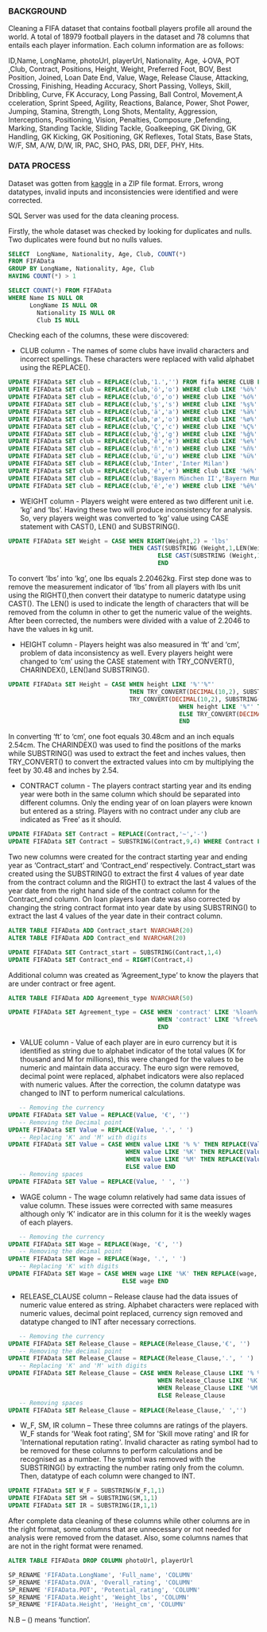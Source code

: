 ### BACKGROUND

Cleaning a FIFA dataset that contains football players profile all around the world. A total of 18979 football players in the dataset and 78 columns that entails each player information. Each column information are as follows:

ID,Name, LongName, photoUrl, playerUrl, Nationality, Age, ↓OVA, POT ,Club, Contract, Positions, Height, Weight, Preferred Foot, BOV,
Best Position, Joined, Loan Date End, Value, Wage, Release Clause, Attacking, Crossing, Finishing, Heading Accuracy, Short Passing, 
Volleys, Skill, Dribbling, Curve, FK Accuracy, Long Passing, Ball Control, Movement,A cceleration, Sprint Speed, Agility, Reactions, 
Balance, Power, Shot Power, Jumping, Stamina, Strength, Long Shots, Mentality, Aggression, Interceptions, Positioning, Vision, Penalties, 
Composure ,Defending, Marking, Standing Tackle, Sliding Tackle, Goalkeeping, GK Diving, GK Handling, GK Kicking, GK Positioning, GK Reflexes, 
Total Stats, Base Stats, W/F, SM, A/W, D/W, IR, PAC, SHO, PAS, DRI, DEF, PHY, Hits.

### DATA PROCESS

Dataset was gotten from [kaggle](https://www.kaggle.com/datasets/yagunnersya/fifa-21-messy-raw-dataset-for-cleaning-exploring) in a ZIP file format.
Errors, wrong datatypes, invalid inputs and inconsistencies were identified and were corrected.

SQL Server was used for the data cleaning process.

Firstly, the whole dataset was checked by looking for duplicates and nulls. Two duplicates were found but no nulls values.

``` sql
SELECT  LongName, Nationality, Age, Club, COUNT(*)
FROM FIFAData
GROUP BY LongName, Nationality, Age, Club
HAVING COUNT(*) > 1

SELECT COUNT(*) FROM FIFAData
WHERE Name IS NULL OR
      LongName IS NULL OR
	    Nationality IS NULL OR
	    Club IS NULL
```

Checking each of the columns, these were discovered:

* CLUB column - The names of some clubs have invalid characters and incorrect spellings. These characters were replaced with valid alphabet using the REPLACE().

```sql
UPDATE FIFAData SET club = REPLACE(club,'1.','') FROM fifa WHERE CLUB LIKE '%1.%' 
UPDATE FIFAData SET club = REPLACE(club,'ö','o') WHERE club LIKE '%ö%' 
UPDATE FIFAData SET club = REPLACE(club,'ó','o') WHERE club LIKE '%ó%' 
UPDATE FIFAData SET club = REPLACE(club,'ş','s') WHERE club LIKE '%ş%' 
UPDATE FIFAData SET club = REPLACE(club,'ä','a') WHERE club LIKE '%ä%' 
UPDATE FIFAData SET club = REPLACE(club,'ø','o') WHERE club LIKE '%ø%' 
UPDATE FIFAData SET club = REPLACE(club,'Ç','c') WHERE club LIKE '%Ç%'
UPDATE FIFAData SET club = REPLACE(club,'ğ','g') WHERE club LIKE '%ğ%' 
UPDATE FIFAData SET club = REPLACE(club,'ê','e') WHERE club LIKE '%e%' 
UPDATE FIFAData SET club = REPLACE(club,'ñ','n') WHERE club LIKE '%ñ%' 
UPDATE FIFAData SET club = REPLACE(club,'ü','u') WHERE club LIKE '%ü%' 
UPDATE FIFAData SET club = REPLACE(club,'Inter','Inter Milan')
UPDATE FIFAData SET club = REPLACE(club,'é','e') WHERE club LIKE '%é%' 
UPDATE FIFAData SET club = REPLACE(club,'Bayern München II','Bayern Munich')
UPDATE FIFAData SET club = REPLACE(club,'ê','e') WHERE club LIKE '%ê%' 
```



* WEIGHT column - Players weight were entered as two different unit i.e. ‘kg’ and ‘lbs’. Having these two will produce inconsistency for analysis. So, very players weight was converted to ‘kg’ value using CASE statement with CAST(), LEN() and SUBSTRING().

``` sql
UPDATE FIFAData SET Weight = CASE WHEN RIGHT(Weight,2) = 'lbs' 
                                  THEN CAST(SUBSTRING (Weight,1,LEN(Weight)-3) AS FLOAT) / 2.20462
				                          ELSE CAST(SUBSTRING (Weight,1,LEN(Weight)-2) AS FLOAT) 
				                          END 
```

To convert ‘lbs’ into ‘kg’, one lbs equals 2.20462kg. First step done was to remove the measurement indicator of ‘lbs’ from all players with lbs unit using the RIGHT(),then convert their datatype to numeric datatype using CAST(). The LEN() is used to indicate the length of characters that will be removed from the column in other to get the numeric value of the weights. After been corrected, the numbers were divided with a value of 2.2046 to have the values in kg unit.



* HEIGHT column - Players height was also measured in ‘ft’ and ‘cm’, problem of data inconsistency as well. Every players height were changed to ‘cm’ using the CASE statement with TRY_CONVERT(), CHARINDEX(), LEN()and SUBSTRING().

```sql
UPDATE FIFAData SET Height = CASE WHEN height LIKE '%''%"' 
                                  THEN TRY_CONVERT(DECIMAL(10,2), SUBSTRING(Height, 1, CHARINDEX('''', Height)-1)) * 30.48 + 
							      TRY_CONVERT(DECIMAL(10,2), SUBSTRING(Height, CHARINDEX('''', Height)+1, LEN(Height)- CHARINDEX('''', Height)-1)) * 2.54 
							                    WHEN height LIKE '%"' THEN TRY_CONVERT(DECIMAL(10,2), SUBSTRING(height, 1, LEN(height) - 2)) * 2.54 
							                    ELSE TRY_CONVERT(DECIMAL(10,2), SUBSTRING(Height, 1, LEN(Height) - 2)) 
							                    END
```

In converting ‘ft’ to ‘cm’, one foot equals 30.48cm and an inch equals 2.54cm. The CHARINDEX() was used to find the positIons of the marks while SUBSTRING() was used to extract the feet and inches values, then TRY_CONVERT() to convert the extracted values into cm by multiplying the feet by 30.48 and inches by 2.54.



* CONTRACT column - The players contract starting year and its ending year were both in the same column which should be separated into different columns. Only the ending year of on loan players were known but entered as a string. Players with no contract under any club are indicated as ‘Free’ as it should.
```sql
UPDATE FIFAData SET Contract = REPLACE(Contract,'~','-') 
UPDATE FIFAData SET Contract = SUBSTRING(Contract,9,4) WHERE Contract LIKE '%on%'
```
Two new columns were created for the contract starting year and ending year as ‘Contract_start’ and ‘Contract_end’ respectively. Contract_start was created using the SUBSTRING() to extract the first 4 values of year date from the contract column and the RIGHT() to extract the last 4 values of the year date from the right hand side of the contract column for the Contract_end column. On loan players loan date was also corrected by changing the string contract format into year date by using SUBSTRING() to extract the last 4 values of the year date in their contract column.
```sql
ALTER TABLE FIFAData ADD Contract_start NVARCHAR(20)
ALTER TABLE FIFAData ADD Contract_end NVARCHAR(20)

UPDATE FIFAData SET Contract_start = SUBSTRING(Contract,1,4)
UPDATE FIFAData SET Contract_end = RIGHT(Contract,4) 
```
Additional column was created as ‘Agreement_type’ to know the players that are under contract or free agent.
```sql
ALTER TABLE FIFAData ADD Agreement_type NVARCHAR(50)

UPDATE FIFAData SET Agreement_type = CASE WHEN 'contract' LIKE '%loan%' THEN 'Loan'
								          WHEN 'contract' LIKE '%free%' THEN 'Free' ELSE 'Contract' 
								          END
```



* VALUE column - Value of each player are in euro currency but it is identified as string due to alphabet indicator of the total values (K for thousand and M for millions), this were changed for the values to be numeric and maintain data accuracy.
The euro sign were removed, decimal point were replaced, alphabet indicators were also replaced with numeric values. After the correction, the column datatype was changed to INT to perform numerical calculations.
```sql
   -- Removing the currency
UPDATE FIFAData SET Value = REPLACE(Value, '€', '')
   -- Removing the Decimal point
UPDATE FIFAData SET Value = REPLACE(Value, '.', ' ')
   -- Replacing 'K' and 'M' with digits
UPDATE FIFAData SET Value = CASE WHEN value LIKE '% %' THEN REPLACE(Value,'M','00000') 
						         WHEN value LIKE '%K' THEN REPLACE(Value, 'K', '000')
						         WHEN value LIKE '%M' THEN REPLACE(Value, 'M', '000000')
						         ELSE value END 
   -- Removing spaces
UPDATE FIFAData SET Value = REPLACE(Value, ' ', '')
```



* WAGE column - The wage column relatively had same data issues of value column. These issues were corrected with same measures although only ‘K’ indicator are in this column for it is the weekly wages of each players.
```sql
   -- Removing the currency
UPDATE FIFAData SET Wage = REPLACE(Wage, '€', '')
   -- Removing the decimal point
UPDATE FIFAData SET Wage = REPLACE(Wage, '.', ' ')
   -- Replacing 'K' with digits
UPDATE FIFAData SET Wage = CASE WHEN wage LIKE '%K' THEN REPLACE(wage, 'K', '000')
					            ELSE wage END
```



* RELEASE_CLAUSE column – Release clause had the data issues of numeric value entered as string. Alphabet characters were replaced with numeric values, decimal point replaced, currency sign removed and datatype changed to INT after necessary corrections.
```sql
   -- Removing the currency
UPDATE FIFAData SET Release_Clause = REPLACE(Release_Clause,'€', '')
   -- Removing the decimal point
UPDATE FIFAData SET Release_Clause = REPLACE(Release_Clause,'.', ' ')
   -- Replacing 'K' and 'M' with digits
UPDATE FIFAData SET Release_Clause = CASE WHEN Release_Clause LIKE '% %' THEN REPLACE(Release_clause,'M','00000') 
							              WHEN Release_Clause LIKE '%K' THEN REPLACE(Release_Clause, 'K', '000')
							              WHEN Release_Clause LIKE '%M' THEN REPLACE(Release_Clause, 'M', '000000')
       						              ELSE Release_Clause 
   -- Removing spaces
UPDATE FIFAData SET Release_Clause = REPLACE(Release_Clause,' ','')
```



* W_F, SM, IR column – These three columns are ratings of the players. W_F stands for 'Weak foot rating', SM for 'Skill move rating' and IR for 'International reputation rating'. Invalid character as rating symbol had to be removed for these columns to perform calculations and be recognised as a number. The symbol was removed with the SUBSTRING() by extracting the number rating only from the column. Then, datatype of each column were changed to INT.
```sql
UPDATE FIFAData SET W_F = SUBSTRING(W_F,1,1)
UPDATE FIFAData SET SM = SUBSTRING(SM,1,1)
UPDATE FIFAData SET IR = SUBSTRING(IR,1,1)
```


After complete data cleaning of these columns while other columns are in the right format, some columns that are unnecessary or not needed for analysis were removed from the dataset. Also, some columns names that are not in the right format were renamed.
```sql
ALTER TABLE FIFAData DROP COLUMN photoUrl, playerUrl
```
```sql
SP_RENAME 'FIFAData.LongName', 'Full_name', 'COLUMN'
SP_RENAME 'FIFAData.OVA', 'Overall_rating', 'COLUMN'
SP_RENAME 'FIFAData.POT', 'Potential_rating', 'COLUMN'
SP_RENAME 'FIFAData.Weight', 'Weight_lbs', 'COLUMN'
SP_RENAME 'FIFAData.Height', 'Height_cm', 'COLUMN'
```
N.B – () means ‘function’.




